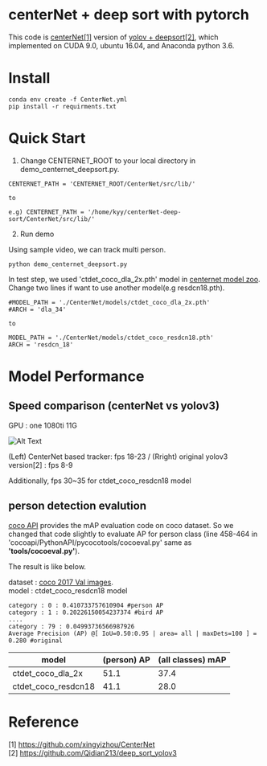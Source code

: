 # centerNet + deep sort with pytorch 

This code is [centerNet[1]](https://github.com/xingyizhou/CenterNet) version of [yolov + deepsort[2]](https://github.com/ZQPei/deep_sort_pytorch), which implemented on CUDA 9.0, ubuntu 16.04, and Anaconda python 3.6.


# Install


```
conda env create -f CenterNet.yml
pip install -r requirments.txt
```


# Quick Start

1. Change CENTERNET_ROOT to your local directory in demo_centernet_deepsort.py.

```
CENTERNET_PATH = 'CENTERNET_ROOT/CenterNet/src/lib/'

to

e.g) CENTERNET_PATH = '/home/kyy/centerNet-deep-sort/CenterNet/src/lib/'
```


2. Run demo 

Using sample video, we can track multi person.   

```
python demo_centernet_deepsort.py
```

In test step, we used 'ctdet_coco_dla_2x.pth' model in [centernet model zoo](https://github.com/xingyizhou/CenterNet/blob/master/readme/MODEL_ZOO.md).   
Change two lines if want to use another model(e.g resdcn18.pth).

```
#MODEL_PATH = './CenterNet/models/ctdet_coco_dla_2x.pth'
#ARCH = 'dla_34'

to

MODEL_PATH = './CenterNet/models/ctdet_coco_resdcn18.pth'
ARCH = 'resdcn_18'
```


# Model Performance 
## Speed comparison (centerNet vs yolov3)

GPU : one 1080ti 11G

![Alt Text](https://github.com/kimyoon-young/centerNet-deep-sort/blob/master/centernet_vs_yolo3.gif)

(Left) CenterNet based tracker: fps 18-23  /  (Rright) original yolov3 version[2] : fps 8-9 


Additionally, fps 30~35 for ctdet_coco_resdcn18 model
   
## person detection evalution

[coco API](https://github.com/cocodataset/cocoapi) provides the mAP evaluation code on coco dataset. So we changed that code slightly to evaluate AP for person class (line 458-464 in 'cocoapi/PythonAPI/pycocotools/cocoeval.py' same as **'tools/cocoeval.py'**).


The result is like below.   

dataset : [coco 2017 Val images](http://cocodataset.org/#download).   
model : ctdet_coco_resdcn18 model   

```
category : 0 : 0.410733757610904 #person AP
category : 1 : 0.20226150054237374 #bird AP
....
category : 79 : 0.04993736566987926
Average Precision (AP) @[ IoU=0.50:0.95 | area= all | maxDets=100 ] = 0.280 #original
```    


| model  | (person) AP | (all classes) mAP |
| ------------- | ------------- | ------------- |
| ctdet_coco_dla_2x | 51.1 | 37.4 |
| ctdet_coco_resdcn18 | 41.1 | 28.0 | 



# Reference
[1] https://github.com/xingyizhou/CenterNet   
[2] https://github.com/Qidian213/deep_sort_yolov3
